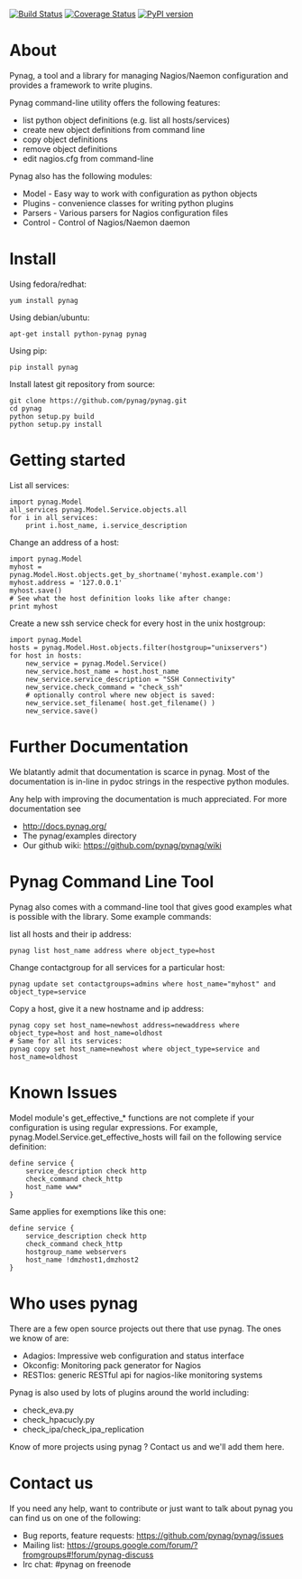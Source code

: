 [![Build Status](https://travis-ci.org/pynag/pynag.png?branch=master)](https://travis-ci.org/pynag/pynag)
[![Coverage Status](https://coveralls.io/repos/pynag/pynag/badge.png?branch=master)](https://coveralls.io/r/pynag/pynag?branch=master)
[![PyPI version](https://badge.fury.io/py/pynag.png)](http://badge.fury.io/py/pynag)


About
=====
Pynag, a tool and a library for managing Nagios/Naemon configuration and provides a
framework to write plugins.

Pynag command-line utility offers the following features:
  - list python object definitions (e.g. list all hosts/services)
  - create new object definitions from command line
  - copy object definitions
  - remove object definitions
  - edit nagios.cfg from command-line

Pynag also has the following modules:
  - Model   - Easy way to work with configuration as python objects
  - Plugins - convenience classes for writing python plugins
  - Parsers - Various parsers for Nagios configuration files
  - Control - Control of Nagios/Naemon daemon


Install
=======
Using fedora/redhat:

    yum install pynag

Using debian/ubuntu:

    apt-get install python-pynag pynag

Using pip:

    pip install pynag

Install latest git repository from source:

    git clone https://github.com/pynag/pynag.git
    cd pynag
    python setup.py build
    python setup.py install

Getting started
===============
List all services:

    import pynag.Model
    all_services pynag.Model.Service.objects.all
    for i in all_services:
    	print i.host_name, i.service_description

Change an address of a host:

    import pynag.Model
    myhost = pynag.Model.Host.objects.get_by_shortname('myhost.example.com')
    myhost.address = '127.0.0.1'
    myhost.save()
    # See what the host definition looks like after change:
    print myhost

Create a new ssh service check for every host in the unix hostgroup:

    import pynag.Model
    hosts = pynag.Model.Host.objects.filter(hostgroup="unixservers")
    for host in hosts:
        new_service = pynag.Model.Service()
        new_service.host_name = host.host_name
        new_service.service_description = "SSH Connectivity"
        new_service.check_command = "check_ssh"
        # optionally control where new object is saved:
        new_service.set_filename( host.get_filename() )
        new_service.save()

Further Documentation
=====================

We blatantly admit that documentation is scarce in pynag. Most of the documentation
is in-line in pydoc strings in the respective python modules.

Any help with improving the documentation is much appreciated. For more documentation see
* http://docs.pynag.org/
* The pynag/examples directory
* Our github wiki: https://github.com/pynag/pynag/wiki

Pynag Command Line Tool
=======================
Pynag also comes with a command-line tool that gives good examples what is
possible with the library. Some example commands:

list all hosts and their ip address:

    pynag list host_name address where object_type=host

Change contactgroup for all services for a particular host:

    pynag update set contactgroups=admins where host_name="myhost" and object_type=service

Copy a host, give it a new hostname and ip address:

    pynag copy set host_name=newhost address=newaddress where object_type=host and host_name=oldhost
    # Same for all its services:
    pynag copy set host_name=newhost where object_type=service and host_name=oldhost

Known Issues
============
Model module's get_effective_* functions are not complete if your configuration is using regular expressions. For example, pynag.Model.Service.get_effective_hosts will fail on the following service definition:

    define service {
        service_description check http
        check_command check_http
        host_name www*
    }

Same applies for exemptions like this one:

    define service {
        service_description check http
        check_command check_http
        hostgroup_name webservers
        host_name !dmzhost1,dmzhost2
    }


Who uses pynag
==============

There are a few open source projects out there that use pynag. The ones we
know of are:

* Adagios: Impressive web configuration and status interface
* Okconfig: Monitoring pack generator for Nagios
* RESTlos: generic RESTful api for nagios-like monitoring systems

Pynag is also used by lots of plugins around the world including:

* check_eva.py
* check_hpacucly.py
* check_ipa/check_ipa_replication


Know of more projects using pynag ? Contact us and we'll add them here.

Contact us
==========

If you need any help, want to contribute or just want to talk about pynag you can find us on one of the following:

* Bug reports, feature requests: https://github.com/pynag/pynag/issues
* Mailing list: https://groups.google.com/forum/?fromgroups#!forum/pynag-discuss
* Irc chat: #pynag on freenode

